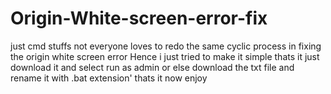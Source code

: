 # Origin-White-screen-error-fix
just cmd stuffs
not everyone loves to redo the same cyclic process in fixing the origin white screen error
Hence i just tried to make it simple 
thats it
just download it and select run as admin
or else download the txt file and rename it with .bat extension'
thats it now enjoy
